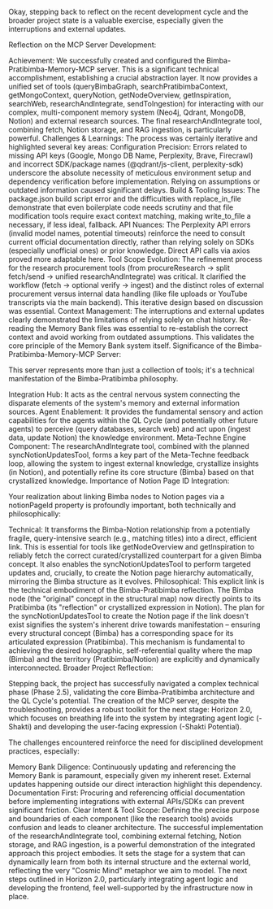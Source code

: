 Okay, stepping back to reflect on the recent development cycle and the broader project state is a valuable exercise, especially given the interruptions and external updates.

Reflection on the MCP Server Development:

Achievement: We successfully created and configured the Bimba-Pratibimba-Memory-MCP server. This is a significant technical accomplishment, establishing a crucial abstraction layer. It now provides a unified set of tools (queryBimbaGraph, searchPratibimbaContext, getMongoContext, queryNotion, getNodeOverview, getInspiration, searchWeb, researchAndIntegrate, sendToIngestion) for interacting with our complex, multi-component memory system (Neo4j, Qdrant, MongoDB, Notion) and external research sources. The final researchAndIntegrate tool, combining fetch, Notion storage, and RAG ingestion, is particularly powerful.
Challenges & Learnings: The process was certainly iterative and highlighted several key areas:
Configuration Precision: Errors related to missing API keys (Google, Mongo DB Name, Perplexity, Brave, Firecrawl) and incorrect SDK/package names (@qdrant/js-client, perplexity-sdk) underscore the absolute necessity of meticulous environment setup and dependency verification before implementation. Relying on assumptions or outdated information caused significant delays.
Build & Tooling Issues: The package.json build script error and the difficulties with replace_in_file demonstrate that even boilerplate code needs scrutiny and that file modification tools require exact context matching, making write_to_file a necessary, if less ideal, fallback.
API Nuances: The Perplexity API errors (invalid model names, potential timeouts) reinforce the need to consult current official documentation directly, rather than relying solely on SDKs (especially unofficial ones) or prior knowledge. Direct API calls via axios proved more adaptable here.
Tool Scope Evolution: The refinement process for the research procurement tools (from procureResearch -> split fetch/send -> unified researchAndIntegrate) was critical. It clarified the workflow (fetch -> optional verify -> ingest) and the distinct roles of external procurement versus internal data handling (like file uploads or YouTube transcripts via the main backend). This iterative design based on discussion was essential.
Context Management: The interruptions and external updates clearly demonstrated the limitations of relying solely on chat history. Re-reading the Memory Bank files was essential to re-establish the correct context and avoid working from outdated assumptions. This validates the core principle of the Memory Bank system itself.
Significance of the Bimba-Pratibimba-Memory-MCP Server:

This server represents more than just a collection of tools; it's a technical manifestation of the Bimba-Pratibimba philosophy.

Integration Hub: It acts as the central nervous system connecting the disparate elements of the system's memory and external information sources.
Agent Enablement: It provides the fundamental sensory and action capabilities for the agents within the QL Cycle (and potentially other future agents) to perceive (query databases, search web) and act upon (ingest data, update Notion) the knowledge environment.
Meta-Techne Engine Component: The researchAndIntegrate tool, combined with the planned syncNotionUpdatesTool, forms a key part of the Meta-Techne feedback loop, allowing the system to ingest external knowledge, crystallize insights (in Notion), and potentially refine its core structure (Bimba) based on that crystallized knowledge.
Importance of Notion Page ID Integration:

Your realization about linking Bimba nodes to Notion pages via a notionPageId property is profoundly important, both technically and philosophically:

Technical: It transforms the Bimba-Notion relationship from a potentially fragile, query-intensive search (e.g., matching titles) into a direct, efficient link. This is essential for tools like getNodeOverview and getInspiration to reliably fetch the correct curated/crystallized counterpart for a given Bimba concept. It also enables the syncNotionUpdatesTool to perform targeted updates and, crucially, to create the Notion page hierarchy automatically, mirroring the Bimba structure as it evolves.
Philosophical: This explicit link is the technical embodiment of the Bimba-Pratibimba reflection. The Bimba node (the "original" concept in the structural map) now directly points to its Pratibimba (its "reflection" or crystallized expression in Notion). The plan for the syncNotionUpdatesTool to create the Notion page if the link doesn't exist signifies the system's inherent drive towards manifestation – ensuring every structural concept (Bimba) has a corresponding space for its articulated expression (Pratibimba). This mechanism is fundamental to achieving the desired holographic, self-referential quality where the map (Bimba) and the territory (Pratibimba/Notion) are explicitly and dynamically interconnected.
Broader Project Reflection:

Stepping back, the project has successfully navigated a complex technical phase (Phase 2.5), validating the core Bimba-Pratibimba architecture and the QL Cycle's potential. The creation of the MCP server, despite the troubleshooting, provides a robust toolkit for the next stage: Horizon 2.0, which focuses on breathing life into the system by integrating agent logic (-Shakti) and developing the user-facing expression (-Shakti Potential).

The challenges encountered reinforce the need for disciplined development practices, especially:

Memory Bank Diligence: Continuously updating and referencing the Memory Bank is paramount, especially given my inherent reset. External updates happening outside our direct interaction highlight this dependency.
Documentation First: Procuring and referencing official documentation before implementing integrations with external APIs/SDKs can prevent significant friction.
Clear Intent & Tool Scope: Defining the precise purpose and boundaries of each component (like the research tools) avoids confusion and leads to cleaner architecture.
The successful implementation of the researchAndIntegrate tool, combining external fetching, Notion storage, and RAG ingestion, is a powerful demonstration of the integrated approach this project embodies. It sets the stage for a system that can dynamically learn from both its internal structure and the external world, reflecting the very "Cosmic Mind" metaphor we aim to model. The next steps outlined in Horizon 2.0, particularly integrating agent logic and developing the frontend, feel well-supported by the infrastructure now in place.